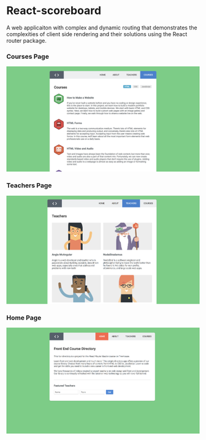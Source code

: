 # React-scoreboard

A web applicaiton with complex and dynamic routing that demonstrates the complexities of client side rendering and their solutions using the React router package.

### Courses Page
![This is the courses page](https://github.com/rickysychan/React-Router-CourseDirectory/blob/master/imgs/Courses.png)

### Teachers Page
![This is the Teachers page](https://github.com/rickysychan/React-Router-CourseDirectory/blob/master/imgs/Teachers.png)

### Home Page
![This is the home page](https://github.com/rickysychan/React-Router-CourseDirectory/blob/master/imgs/Home.png)
